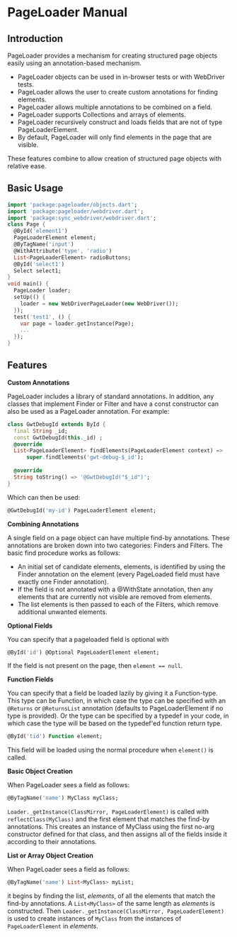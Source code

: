 PageLoader Manual
=================

Introduction
------------

PageLoader provides a mechanism for creating structured page objects easily using an annotation-based mechanism.
 - PageLoader objects can be used in in-browser tests or with WebDriver tests.
 - PageLoader allows the user to create custom annotations for finding elements.
 - PageLoader allows multiple annotations to be combined on a field.
 - PageLoader supports Collections and arrays of elements.
 - PageLoader recursively construct and loads fields that are not of type PageLoaderElement.
 - By default, PageLoader will only find elements in the page that are visible.

These features combine to allow creation of structured page objects with relative ease.

Basic Usage
-----------

```dart
import 'package:pageloader/objects.dart';
import 'package:pageloader/webdriver.dart';
import 'package:sync_webdriver/webdriver.dart';
class Page {
  @ById('element1')
  PageLoaderElement element;
  @ByTagName('input')
  @WithAttribute('type', 'radio')
  List<PageLoaderElement> radioButtons;
  @ById('select1')
  Select select1;
}
void main() {
  PageLoader loader;
  setUp(() {
    loader = new WebDriverPageLoader(new WebDriver());
  });
  test('test1', () {
    var page = loader.getInstance(Page);
    ...
  });
}
```

Features
--------

**Custom Annotations**

PageLoader includes a library of standard annotations. In addition, any classes that implement Finder or Filter and have a const constructor can also be used as a PageLoader annotation. For example:

```dart
class GwtDebugId extends ById {
  final String _id;
  const GwtDebugId(this._id) ;
  @override
  List<PageLoaderElement> findElements(PageLoaderElement context) =>
      super.findElements('gwt-debug-$_id');
 
  @override
  String toString() => '@GwtDebugId("$_id")';
}
```

Which can then be used:

```dart
@GwtDebugId('my-id') PageLoaderElement element;
```

**Combining Annotations**

A single field on a page object can have multiple find-by annotations. These annotations are broken down into two categories: Finders and Filters. The basic find procedure works as follows:

 - An initial set of candidate elements, elements, is identified by using the Finder annotation on the element (every PageLoaded field must have exactly one Finder annotation).
 - If the field is not annotated with a @WithState annotation, then any elements that are currently not visible are removed from elements.
 - The list elements is then passed to each of the Filters, which remove additional unwanted elements.

**Optional Fields**

You can specify that a pageloaded field is optional with

```dart
@ById('id') @Optional PageLoaderElement element;
```
If the field is not present on the page, then `element == null`.

**Function Fields**

You can specify that a field be loaded lazily by giving it a Function-type. This type can be Function, in which case the type can be specified with an `@Returns` or `@ReturnsList` annotation (defaults to PageLoaderElement if no type is provided). Or the type can be specified by a typedef in your code, in which case the type will be based on the typedef'ed function return type.

```dart
@ById('tid') Function element;
```

This field will be loaded using the normal procedure when `element()` is called.

**Basic Object Creation**

When PageLoader sees a field as follows:

```dart
@ByTagName('name') MyClass myClass;
```

`Loader._getInstance(ClassMirror, PageLoaderElement)` is called with `reflectClass(MyClass)` and the first element that matches the find-by annotations. This creates an instance of MyClass using the first no-arg constructor defined for that class, and then assigns all of the fields inside it according to their annotations.

**List or Array Object Creation**

When PageLoader sees a field as follows:

```dart
@ByTagName('name') List<MyClass> myList;
```

it begins by finding the list, _elements_, of all the elements that match the find-by annotations. A `List<MyClass>` of the same length as _elements_ is constructed. Then `Loader._getInstance(ClassMirror, PageLoaderElement)` is used to create instances of `MyClass` from the instances of `PageLoaderElement` in _elements_.
